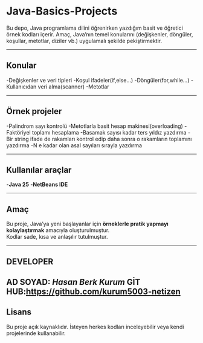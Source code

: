# Java-Basics-Projects
Bu depo, Java programlama dilini öğrenirken yazdığım basit ve öğretici örnek kodları içerir.
Amaç, Java’nın temel konularını (değişkenler, döngüler, koşullar, metotlar, diziler vb.) uygulamalı şekilde pekiştirmektir.

---

## Konular
-Değişkenler ve veri tipleri
-Koşul ifadeler(if,else...)
-Döngüler(for,while...)
-Kullanıcıdan veri alma(scanner)
-Metotlar

---

## Örnek projeler
-Palindrom sayı kontrolü
-Metotlarla basit hesap makinesi(overloading)
-Faktöriyel toplamı hesaplama
-Basamak sayısı kadar ters yıldız yazdırma
-Bir string ifade de rakamları kontrol edip daha sonra o rakamların toplamını yazdırma 
-N e kadar olan asal sayıları sırayla yazdırma

---

## Kullanılar araçlar
-**Java 25**
-**NetBeans IDE**

---

## Amaç
Bu proje, Java’ya yeni başlayanlar için **örneklerle pratik yapmayı kolaylaştırmak** amacıyla oluşturulmuştur.  
Kodlar sade, kısa ve anlaşılır tutulmuştur.  

---
## DEVELOPER
**AD SOYAD**: _Hasan Berk Kurum_
**GİT HUB**:https://github.com/kurum5003-netizen
---

## Lisans
Bu proje açık kaynaklıdır. İsteyen herkes kodları inceleyebilir veya kendi projelerinde kullanabilir.

